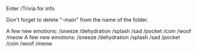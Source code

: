 Enter /Trivia for info

Don't forget to delete "-main" from the name of the folder.

A few new emotions:
/sneeze
/dehydration
/splash
/sad
/pocket
/coin
/woof
/meow
A few new emotions: /sneeze /dehydration /splash /sad /pocket /coin /woof /meow
